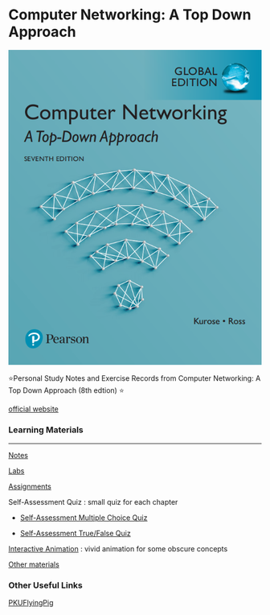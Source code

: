 # Computer Networking: A Top Down Approach
![cover](assets/cover.png)

:star:Personal Study Notes and Exercise Records from Computer Networking: A Top Down Approach (8th edtion) :star:

 [official website](https://gaia.cs.umass.edu/kurose_ross/online_lectures.htm)

### Learning Materials

---

[Notes](./notes) 

[Labs](./labs) 

[Assignments](./assignments) 

Self-Assessment Quiz : small quiz for each chapter

- [Self-Assessment Multiple Choice Quiz](https://media.pearsoncmg.com/ph/esm/ecs_kurose_compnetwork_8/cw/content/self-assessment-mc/self-assessment-mc.php) 

- [Self-Assessment True/False Quiz](https://media.pearsoncmg.com/ph/esm/ecs_kurose_compnetwork_8/cw/content/self-assessment-tf/self-assessment-tf.php)

[Interactive Animation](https://media.pearsoncmg.com/ph/esm/ecs_kurose_compnetwork_8/cw/#interactiveanimations) :  vivid animation for some obscure concepts 

[Other materials](https://media.pearsoncmg.com/ph/esm/ecs_kurose_compnetwork_8/cw/)



### Other Useful Links
[PKUFlyingPig](https://github.com/PKUFlyingPig/Computer-Network-A-Top-Down-Approach)